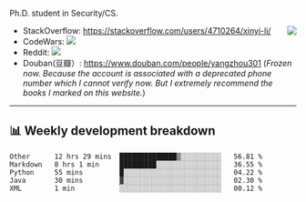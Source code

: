Ph.D. student in Security/CS.

<img align="right" src="https://github-readme-stats.vercel.app/api?username=li-xin-yi&count_private=true&show_icons=true&hide_title=true&theme=tokyonight" />

- StackOverflow: https://stackoverflow.com/users/4710264/xinyi-li/
- CodeWars: [![](https://www.codewars.com/users/xy-li/badges/micro)](https://www.codewars.com/users/xy-li/)
- Reddit: [![](https://img.shields.io/reddit/user-karma/combined/xy-li?style=social)](https://www.reddit.com/user/xy-li/)
- Douban(豆瓣）: https://www.douban.com/people/yangzhou301  (*Frozen now. Because the account is associated with a deprecated phone number which I cannot verify now. But I extremely recommend the books I marked on this website.*)

---

## 📊 Weekly development breakdown

<!--START_SECTION:waka-->
```text
Other      12 hrs 29 mins  ██████████████▒░░░░░░░░░░   56.81 % 
Markdown   8 hrs 1 min     █████████░░░░░░░░░░░░░░░░   36.55 % 
Python     55 mins         █░░░░░░░░░░░░░░░░░░░░░░░░   04.22 % 
Java       30 mins         ▓░░░░░░░░░░░░░░░░░░░░░░░░   02.30 % 
XML        1 min           ░░░░░░░░░░░░░░░░░░░░░░░░░   00.12 % 
```
<!--END_SECTION:waka-->
